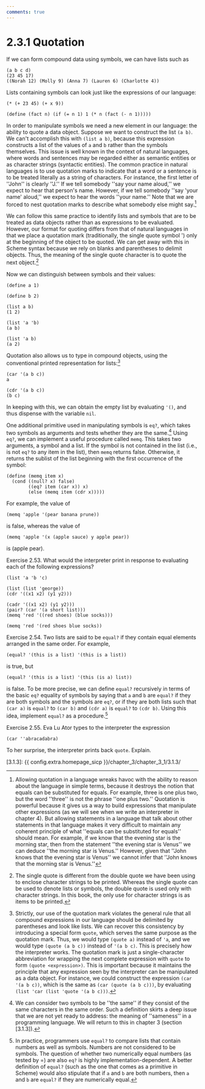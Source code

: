 ```yaml
---
comments: true
---
```


# 2.3.1  Quotation
If we can form compound data using symbols, we can have lists such as

```
(a b c d)
(23 45 17)
((Norah 12) (Molly 9) (Anna 7) (Lauren 6) (Charlotte 4))
```

Lists containing symbols can look just like the expressions of our language:

```
(* (+ 23 45) (+ x 9))

(define (fact n) (if (= n 1) 1 (* n (fact (- n 1)))))
```

In order to manipulate symbols we need a new element in our language: the ability to quote a data object. Suppose we want to construct the list `(a b)`. We can't accomplish this with `(list a b)`, because this expression constructs a list of the values of `a` and `b` rather than the symbols themselves. This issue is well known in the context of natural languages, where words and sentences may be regarded either as semantic entities or as character strings (syntactic entities). The common practice in natural languages is to use quotation marks to indicate that a word or a sentence is to be treated literally as a string of characters. For instance, the first letter of ''John'' is clearly ''J.'' If we tell somebody ''say your name aloud,'' we expect to hear that person's name. However, if we tell somebody ''say 'your name' aloud,'' we expect to hear the words ''your name.'' Note that we are forced to nest quotation marks to describe what somebody else might say.[^1]

We can follow this same practice to identify lists and symbols that are to be treated as data objects rather than as expressions to be evaluated. However, our format for quoting differs from that of natural languages in that we place a quotation mark (traditionally, the single quote symbol ') only at the beginning of the object to be quoted. We can get away with this in Scheme syntax because we rely on blanks and parentheses to delimit objects. Thus, the meaning of the single quote character is to quote the next object.[^2]

Now we can distinguish between symbols and their values:

```
(define a 1)

(define b 2)

(list a b)
(1 2)

(list 'a 'b)
(a b)

(list 'a b)
(a 2)
```

Quotation also allows us to type in compound objects, using the conventional printed representation for lists:[^3]

```
(car '(a b c))
a

(cdr '(a b c))
(b c)
```

In keeping with this, we can obtain the empty list by evaluating `'()`, and thus dispense with the variable `nil`.

One additional primitive used in manipulating symbols is `eq?`, which takes two symbols as arguments and tests whether they are the same.[^4] Using `eq?`, we can implement a useful procedure called `memq`. This takes two arguments, a symbol and a list. If the symbol is not contained in the list (i.e., is not `eq?` to any item in the list), then `memq` returns false. Otherwise, it returns the sublist of the list beginning with the first occurrence of the symbol:

```
(define (memq item x)
  (cond ((null? x) false)
        ((eq? item (car x)) x)
        (else (memq item (cdr x)))))
```

For example, the value of

```
(memq 'apple '(pear banana prune))
```

is false, whereas the value of

```
(memq 'apple '(x (apple sauce) y apple pear))
```

is (apple pear).

<div id="Exercise2.53" markdown>

Exercise 2.53.  What would the interpreter print in response to evaluating each of the following expressions?

```
(list 'a 'b 'c)

(list (list 'george))
(cdr '((x1 x2) (y1 y2)))

(cadr '((x1 x2) (y1 y2)))
(pair? (car '(a short list)))
(memq 'red '((red shoes) (blue socks)))

(memq 'red '(red shoes blue socks))
```
</div>

<div id="Exercise2.54" markdown>

Exercise 2.54.  Two lists are said to be `equal?` if they contain equal elements arranged in the same order. For example,

```
(equal? '(this is a list) '(this is a list))
```

is true, but

```
(equal? '(this is a list) '(this (is a) list))
```

is false. To be more precise, we can define `equal?` recursively in terms of the basic `eq?` equality of symbols by saying that `a` and `b` are `equal?` if they are both symbols and the symbols are `eq?`, or if they are both lists such that `(car a)` is `equal?` to `(car b)` and `(cdr a)` is `equal?` to `(cdr b)`. Using this idea, implement `equal?` as a procedure.[^5]

</div>

<div id="Exercise2.55" markdown>

Exercise 2.55.  Eva Lu Ator types to the interpreter the expression

```
(car ''abracadabra)
```

To her surprise, the interpreter prints back `quote`. Explain.
</div>

[^1]:
    Allowing quotation in a language wreaks havoc with the ability to reason about the language in simple terms, because it destroys the notion that equals can be substituted for equals. For example, three is one plus two, but the word ''three'' is not the phrase ''one plus two.'' Quotation is powerful because it gives us a way to build expressions that manipulate other expressions (as we will see when we write an interpreter in chapter 4). But allowing statements in a language that talk about other statements in that language makes it very difficult to maintain any coherent principle of what ''equals can be substituted for equals'' should mean. For example, if we know that the evening star is the morning star, then from the statement ''the evening star is Venus'' we can deduce ''the morning star is Venus.'' However, given that ''John knows that the evening star is Venus'' we cannot infer that ''John knows that the morning star is Venus.''

[^2]:
    The single quote is different from the double quote we have been using to enclose character strings to be printed. Whereas the single quote can be used to denote lists or symbols, the double quote is used only with character strings. In this book, the only use for character strings is as items to be printed.

[^3]:
    Strictly, our use of the quotation mark violates the general rule that all compound expressions in our language should be delimited by parentheses and look like lists. We can recover this consistency by introducing a special form `quote`, which serves the same purpose as the quotation mark. Thus, we would type `(quote a)` instead of `'a`, and we would type `(quote (a b c))` instead of `'(a b c)`. This is precisely how the interpreter works. The quotation mark is just a single-character abbreviation for wrapping the next complete expression with `quote` to form `(quote <expression>)`. This is important because it maintains the principle that any expression seen by the interpreter can be manipulated as a data object. For instance, we could construct the expression `(car '(a b c))`, which is the same as `(car (quote (a b c)))`, by evaluating `(list 'car (list 'quote '(a b c)))`.

[^4]:
    We can consider two symbols to be ''the same'' if they consist of the same characters in the same order. Such a definition skirts a deep issue that we are not yet ready to address: the meaning of ''sameness'' in a programming language. We will return to this in chapter 3 (section [3.1.3]).

[^5]:
    In practice, programmers use `equal?` to compare lists that contain numbers as well as symbols. Numbers are not considered to be symbols. The question of whether two numerically equal numbers (as tested by =) are also `eq?` is highly implementation-dependent. A better definition of `equal?` (such as the one that comes as a primitive in Scheme) would also stipulate that if `a` and `b` are both numbers, then `a` and `b` are `equal?` if they are numerically equal.

[3.1.3]: {{ config.extra.homepage_sicp }}/chapter_3/chapter_3_1/3.1.3/